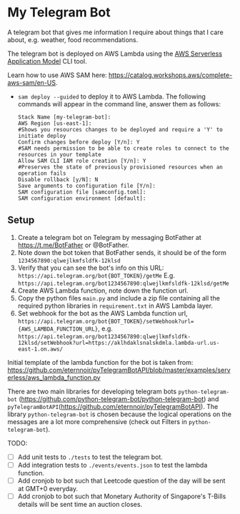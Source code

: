# My Telegram Bot

A telegram bot that gives me information I require about things that I care about, e.g. weather, food recommendations.

The telegram bot is deployed on AWS Lambda using the [AWS Serverless Application Model](https://aws.amazon.com/serverless/sam/) CLI tool.

Learn how to use AWS SAM here: https://catalog.workshops.aws/complete-aws-sam/en-US.

- `sam deploy --guided` to deploy it to AWS Lambda. The following commands will appear in the command line, answer them as follows:
  ```
  Stack Name [my-telegram-bot]: 
  AWS Region [us-east-1]:
  #Shows you resources changes to be deployed and require a 'Y' to initiate deploy
  Confirm changes before deploy [Y/n]: Y
  #SAM needs permission to be able to create roles to connect to the resources in your template
  Allow SAM CLI IAM role creation [Y/n]: Y
  #Preserves the state of previously provisioned resources when an operation fails
  Disable rollback [y/N]: N
  Save arguments to configuration file [Y/n]:
  SAM configuration file [samconfig.toml]:
  SAM configuration environment [default]:
  ```

## Setup
1. Create a telegram bot on Telegram by messaging BotFather at https://t.me/BotFather or @BotFather.
2. Note down the bot token that BotFather sends, it should be of the form `1234567890:qlwejlkmfsldfk-12klsd`
3. Verify that you can see the bot's info on this URL: `https://api.telegram.org/bot{BOT_TOKEN}/getMe`
E.g. `https://api.telegram.org/bot1234567890:qlwejlkmfsldfk-12klsd/getMe`
4. Create AWS Lambda function, note down the function url.
5. Copy the python files `main.py` and include a zip file containing all the required python libraries in `requirement.txt` in AWS Lambda layer.
6. Set webhook for the bot as the AWS Lambda function url, `https://api.telegram.org/bot{BOT_TOKEN}/setWebhook?url={AWS_LAMBDA_FUNCTION_URL}`, e.g.
`https://api.telegram.org/bot1234567890:qlwejlkmfsldfk-12klsd/setWebhook?url=https://aklhdaklsnalskdmla.lambda-url.us-east-1.on.aws/`

Initial template of the lambda function for the bot is taken from: https://github.com/eternnoir/pyTelegramBotAPI/blob/master/examples/serverless/aws_lambda_function.py

There are two main libraries for developing telegram bots `python-telegram-bot` (https://github.com/python-telegram-bot/python-telegram-bot) and `pyTelegramBotAPI`(https://github.com/eternnoir/pyTelegramBotAPI). The library `python-telegram-bot` is chosen because the logical operations on the messages are a lot more comprehensive (check out Filters in `python-telegram-bot`). 

TODO:
- [ ] Add unit tests to `./tests` to test the telegram bot.
- [ ] Add integration tests to `./events/events.json` to test the lambda function.
- [ ] Add cronjob to bot such that Leetcode question of the day will be sent at GMT+0 everyday.
- [ ] Add cronjob to bot such that Monetary Authority of Singapore's T-Bills details will be sent time an auction closes.